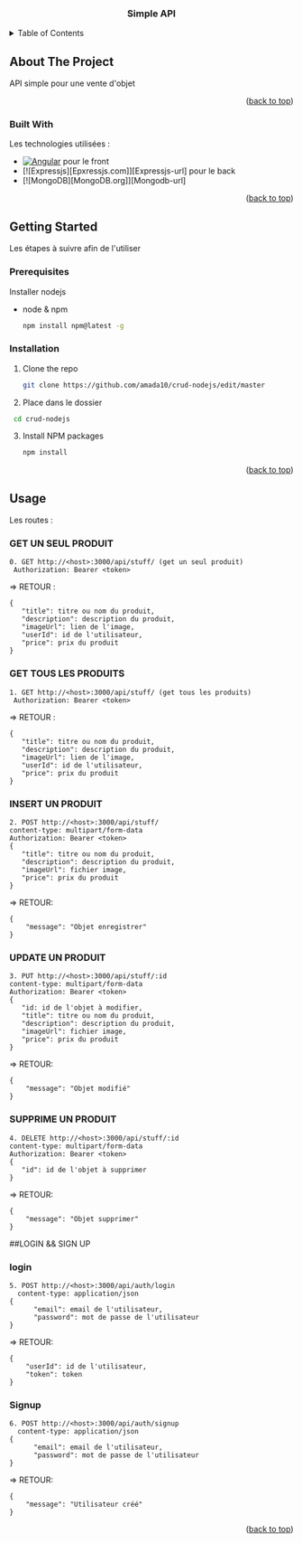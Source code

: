 <div id="top"></div>

<div align="center">
  <h3 align="center">Simple API</h3>
</div>

<details>
  <summary>Table of Contents</summary>
  <ol>
    <li>
      <a href="#about-the-project">Apropos de l'API</a>
      <ul>
        <li><a href="#built-with">Built With</a></li>
      </ul>
    </li>
    <li>
      <a href="#getting-started">Getting Started</a>
      <ul>
        <li><a href="#prerequisites">Prerequisites</a></li>
        <li><a href="#installation">Installation</a></li>
      </ul>
  </ol>
</details>



<!-- ABOUT THE PROJECT -->
## About The Project
API simple pour une vente d'objet

<p align="right">(<a href="#top">back to top</a>)</p>



### Built With

Les technologies utilisées : 

* [![Angular][Angular.io]][Angular-url] pour le front
* [![Expressjs][Epxressjs.com]][Expressjs-url] pour le back
* [![MongoDB][MongoDB.org]][Mongodb-url]

<p align="right">(<a href="#top">back to top</a>)</p>



<!-- GETTING STARTED -->
## Getting Started

Les étapes à suivre afin de l'utiliser

### Prerequisites
Installer nodejs
* node & npm
  ```sh
  npm install npm@latest -g
  ```

### Installation


1. Clone the repo
   ```sh
   git clone https://github.com/amada10/crud-nodejs/edit/master
   ```
2. Place dans le dossier
  ```sh
   cd crud-nodejs
   ```
3. Install NPM packages
   ```sh
   npm install
   ```

<p align="right">(<a href="#top">back to top</a>)</p>



<!-- USAGE EXAMPLES -->
## Usage

Les routes : 
### GET UN SEUL PRODUIT
  ```
0. GET http://<host>:3000/api/stuff/ (get un seul produit)
   Authorization: Bearer <token>
   ```
   => RETOUR : 
   ```
   {
      "title": titre ou nom du produit,
      "description": description du produit,
      "imageUrl": lien de l'image,
      "userId": id de l'utilisateur,
      "price": prix du produit
   }
   ```
   ### GET TOUS LES PRODUITS
  ```
1. GET http://<host>:3000/api/stuff/ (get tous les produits)
   Authorization: Bearer <token>
   ```
   => RETOUR : 
   ```
   {
      "title": titre ou nom du produit,
      "description": description du produit,
      "imageUrl": lien de l'image,
      "userId": id de l'utilisateur,
      "price": prix du produit
   }
   ```
   ### INSERT UN PRODUIT
   ```
2. POST http://<host>:3000/api/stuff/
  content-type: multipart/form-data
  Authorization: Bearer <token>
{
      "title": titre ou nom du produit,
      "description": description du produit,
      "imageUrl": fichier image,
      "price": prix du produit
}
```
=> RETOUR:
```
{
    "message": "Objet enregistrer"
}
```
### UPDATE UN PRODUIT
   ```
3. PUT http://<host>:3000/api/stuff/:id
  content-type: multipart/form-data
  Authorization: Bearer <token>
{
      "id: id de l'objet à modifier,
      "title": titre ou nom du produit,
      "description": description du produit,
      "imageUrl": fichier image,
      "price": prix du produit
}
```
=> RETOUR:
```
{
    "message": "Objet modifié"
}
```
### SUPPRIME UN PRODUIT
   ```
4. DELETE http://<host>:3000/api/stuff/:id
  content-type: multipart/form-data
  Authorization: Bearer <token>
{
      "id": id de l'objet à supprimer
}
```
=> RETOUR:
```
{
    "message": "Objet supprimer"
}
```

##LOGIN && SIGN UP
### login
```
5. POST http://<host>:3000/api/auth/login
  content-type: application/json
{
      "email": email de l'utilisateur,
      "password": mot de passe de l'utilisateur
}
```
=> RETOUR:
```
{
    "userId": id de l'utilisateur,
    "token": token 
}
```
### Signup
```
6. POST http://<host>:3000/api/auth/signup
  content-type: application/json
{
      "email": email de l'utilisateur,
      "password": mot de passe de l'utilisateur
}
```
=> RETOUR:
```
{
    "message": "Utilisateur créé"
}
```

<p align="right">(<a href="#top">back to top</a>)</p>


<!-- MARKDOWN LINKS & IMAGES -->
[Angular.io]: https://img.shields.io/badge/Angular-DD0031?style=for-the-badge&logo=angular&logoColor=white
[Angular-url]: https://angular.io/
